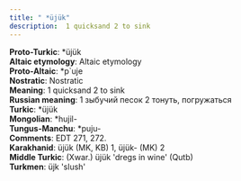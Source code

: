 ```yaml
---
title: " *üjük"
description:  1 quicksand 2 to sink
---
```


<strong>Proto-Turkic</strong>:  *üjük<br>
<strong>Altaic etymology</strong>:  Altaic etymology<br>
<strong> Proto-Altaic</strong>:  *p`uje<br>
<strong>Nostratic</strong>:  Nostratic<br>
<strong>Meaning</strong>:  1 quicksand 2 to sink<br>
<strong>Russian meaning</strong>:  1 зыбучий песок 2 тонуть, погружаться<br>
<strong>Turkic</strong>:  *üjük<br>
<strong>Mongolian</strong>:  *hujil-<br>
<strong>Tungus-Manchu</strong>:  *puju-<br>
<strong>Comments</strong>:  EDT 271, 272.<br>
<strong>Karakhanid</strong>:  üjük (MK, KB) 1, üjük- (MK) 2<br>
<strong>Middle Turkic</strong>:  (Xwar.) üjük 'dregs in wine' (Qutb)<br>
<strong>Turkmen</strong>:  üjk 'slush'<br>


